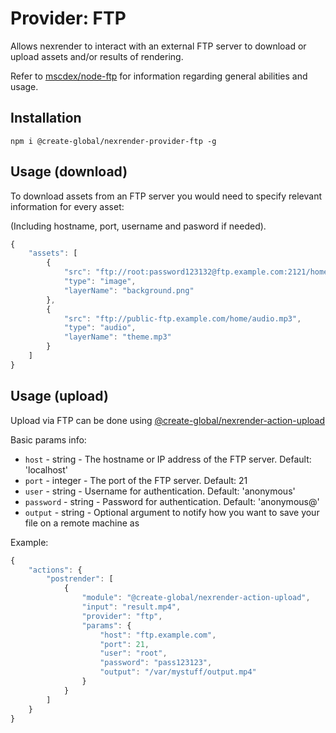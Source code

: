 # Provider: FTP

Allows nexrender to interact with an external FTP server to download or upload assets and/or results of rendering.

Refer to [mscdex/node-ftp](https://github.com/mscdex/node-ftp) for information regarding general abilities and usage.

## Installation

```
npm i @create-global/nexrender-provider-ftp -g
```

## Usage (download)

To download assets from an FTP server you would need to specify relevant information for every asset:

(Including hostname, port, username and pasword if needed).

```js
{
    "assets": [
        {
            "src": "ftp://root:password123132@ftp.example.com:2121/home/files/background.jpg",
            "type": "image",
            "layerName": "background.png"
        },
        {
            "src": "ftp://public-ftp.example.com/home/audio.mp3",
            "type": "audio",
            "layerName": "theme.mp3"
        }
    ]
}
````

## Usage (upload)

Upload via FTP can be done using [@create-global/nexrender-action-upload](../nexrender-action-upload)

Basic params info:

* `host` - string - The hostname or IP address of the FTP server. Default: 'localhost'
* `port` - integer - The port of the FTP server. Default: 21
* `user` - string - Username for authentication. Default: 'anonymous'
* `password` - string - Password for authentication. Default: 'anonymous@'
* `output` - string - Optional argument to notify how you want to save your file on a remote machine as

Example:

```js
{
    "actions": {
        "postrender": [
            {
                "module": "@create-global/nexrender-action-upload",
                "input": "result.mp4",
                "provider": "ftp",
                "params": {
                    "host": "ftp.example.com",
                    "port": 21,
                    "user": "root",
                    "password": "pass123123",
                    "output": "/var/mystuff/output.mp4"
                }
            }
        ]
    }
}
